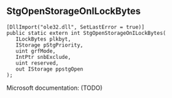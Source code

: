 ## StgOpenStorageOnILockBytes

```
[DllImport("ole32.dll", SetLastError = true)]
public static extern int StgOpenStorageOnILockBytes(
   ILockBytes plkbyt,
   IStorage pStgPriority,
   uint grfMode,
   IntPtr snbExclude,
   uint reserved,
   out IStorage ppstgOpen
);
```

Microsoft documentation: (TODO)
